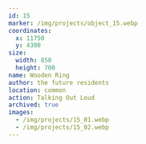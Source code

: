 ```yaml
---
id: 15
marker: /img/projects/object_15.webp
coordinates:
  x: 11750
  y: 4300
size:
  width: 850
  height: 700
name: Wooden Ring
author: the future residents
location: common
action: Talking Out Loud
archived: true
images:
  - /img/projects/15_01.webp
  - /img/projects/15_02.webp
---
```

